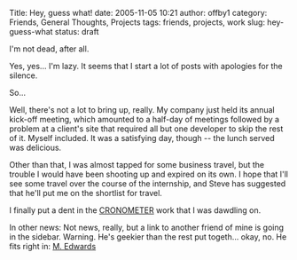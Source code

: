 Title: Hey, guess what!
date: 2005-11-05 10:21
author: offby1
category: Friends, General Thoughts, Projects
tags: friends, projects, work
slug: hey-guess-what
status: draft

I'm not dead, after all.

Yes, yes\... I'm lazy. It seems that I start a lot of posts with apologies for the silence.

So\...

Well, there's not a lot to bring up, really. My company just held its annual kick-off meeting, which amounted to a half-day of meetings followed by a problem at a client's site that required all but one developer to skip the rest of it. Myself included. It was a satisfying day, though \-- the lunch served was delicious.

Other than that, I was almost tapped for some business travel, but the trouble I would have been shooting up and expired on its own. I hope that I'll see some travel over the course of the internship, and Steve has suggested that he'll put me on the shortlist for travel.

I finally put a dent in the [CRONOMETER](http://cronometer.sourceforge.net/) work that I was dawdling on.

In other news: Not news, really, but a link to another friend of mine is going in the sidebar. Warning. He's geekier than the rest put togeth\... okay, no. He fits right in: [M. Edwards](http://www.walledcity.ca/~medwards/blog)

